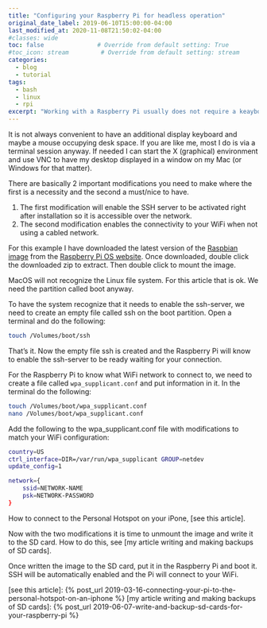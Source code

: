 ```yaml
---
title: "Configuring your Raspberry Pi for headless operation"
original_date_label: 2019-06-10T15:00:00-04:00
last_modified_at: 2020-11-08T21:50:02-04:00
#classes: wide
toc: false               # Override from default setting: True
#toc_icon: stream         # Override from default setting: stream
categories:
  - blog
  - tutorial
tags:
  - bash
  - linux
  - rpi
excerpt: "Working with a Raspberry Pi usually does not require a keayboard, mouse and display for me. This article will learn you how to modify an OS image that will be capably booting into a working system."
---
```


It is not always convenient to have an additional display keyboard and maybe a mouse occupying desk space. If you are like me, most I do is via a terminal session anyway. If needed I can start the X (graphical) environment and use VNC to have my desktop displayed in a window on my Mac (or Windows for that matter).

There are basically 2 important modifications you need to make where the first is a necessity and the second a must/nice to have.

1. The first modification will enable the SSH server to be activated right after installation so it is accessible over the network.
2. The second modification enables the connectivity to your WiFi when not using a cabled network.

For this example I have downloaded the latest version of the [Raspbian image] from the [Raspberry Pi OS website]. Once downloaded, double click the downloaded zip to extract. Then double click to mount the image.

MacOS will not recognize the Linux file system. For this article that is ok. We need the partition called boot anyway.

To have the system recognize that it needs to enable the ssh-server, we need to create an empty file called ssh on the boot partition. Open a terminal and do the following:

```bash
touch /Volumes/boot/ssh
```

That’s it. Now the empty file ssh is created and the Raspberry Pi will know to enable the ssh-server to be ready waiting for your connection.

For the Raspberry Pi to know what WiFi network to connect to, we need to create a file called `wpa_supplicant.conf` and put information in it. In the terminal do the following:

```bash
touch /Volumes/boot/wpa_supplicant.conf
nano /Volumes/boot/wpa_supplicant.conf
```

Add the following to the wpa_supplicant.conf file with modifications to match your WiFi configuration:

```bash
country=US
ctrl_interface=DIR=/var/run/wpa_supplicant GROUP=netdev
update_config=1

network={
    ssid=NETWORK-NAME
    psk=NETWORK-PASSWORD
}
```

How to connect to the Personal Hotspot on your iPone, [see this article].

Now with the two modifications it is time to unmount the image and write it to the SD card. How to do this, see [my article writing and making backups of SD cards].

Once written the image to the SD card, put it in the Raspberry Pi and boot it. SSH will be automatically enabled and the Pi will connect to your WiFi.



[Raspbian image]: https://downloads.raspberrypi.org/raspbian_latest
[Raspberry Pi OS website]: https://www.raspberrypi.org/downloads/raspberry-pi-os/
[see this article]: {% post_url 2019-03-16-connecting-your-pi-to-the-personal-hotspot-on-an-iphone %}
[my article writing and making backups of SD cards]: {% post_url 2019-06-07-write-and-backup-sd-cards-for-your-raspberry-pi %}


